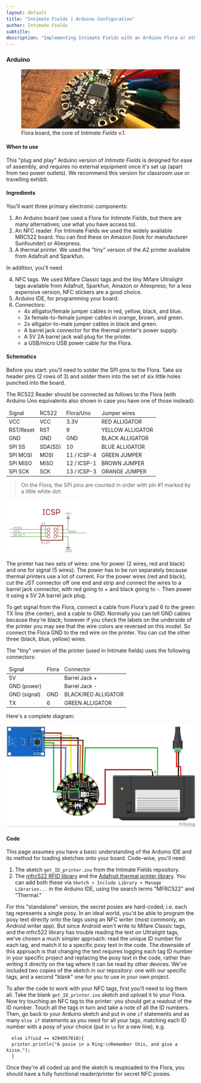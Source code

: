 ```yaml
---
layout: default
title: "Intimate Fields | Arduino Configuration"
author: Intimate Fields
subtitle: 
description: "Implementing Intimate Fields with an Arduino Flora or other Arduino device"
---
```

### Arduino

<figure>
<img src="img/flora2.jpg" class="img-responsive">
<figcaption>Flora board, the core of <em>Intimate Fields</em> v.1.</figcaption>
</figure>

#### When to use

This "plug and play" Arduino version of *Intimate Fields* is designed for ease of assembly, and requires no external equipment once it's set up (apart from two power outlets). We recommend this version for classroom use or travelling exhibit.

#### Ingredients

You'll want three primary electronic components:

1. An Arduino board (we used a Flora for *Intimate Fields*, but there are many alternatives; use what you have access to).
2. An NFC reader. For Intimate Fields we used the widely available MRC522 board. You can find these on Amazon (look for manufacturer Sunfounder) or Aliexpress.
3. A thermal printer. We used the "tiny" version of the A2 printer available from Adafruit and Sparkfun.

In addition, you'll need

4. NFC tags. We used Mifare Classic tags and the tiny Mifare Ultralight tags available from Adafruit, Sparkfun, Amazon or Aliexpress; for a less expensive version, NFC stickers are a good choice.
5. Arduino IDE, for programming your board.
6. Connectors:
    - 4x alligator/female jumper cables in red, yellow, black, and blue.
    - 3x female-to-female jumper cables in orange, brown, and green.
    - 2x alligator-to-male jumper cables in black and green.
    - A barrel jack connector for the thermal printer's power supply.
    - A 5V 2A barrel jack wall plug for the printer.
    - a USB/micro USB power cable for the Flora.

#### Schematics

Before you start: you'll need to solder the SPI pins to the Flora. Take six header pins (2 rows of 3) and solder them into the set of six little holes punched into the board.

The RC522 Reader should be connected as follows to the Flora (with Arduino Uno equivalents also shown in case you have one of those instead):

<table class="table">
<thead>
<tr>
<td>Signal</td>
<td>RC522</td>
<td>Flora/Uno</td>
<td>Jumper wires</td>
</tr>
</thead>
<tbody>
<tr><td>VCC	</td><td>VCC</td><td>3.3V</td><td>RED ALLIGATOR</td></tr>
<tr><td>RST/Reset</td><td>RST</td><td>9</td><td>YELLOW ALLIGATOR</td></tr>
<tr><td>GND</td><td>GND</td><td>GND</td><td>BLACK ALLIGATOR</td></tr>
<tr><td>SPI SS</td><td>SDA(SS)</td><td>10</td><td>BLUE ALLIGATOR</td></tr>
<tr><td>SPI MOSI</td><td>MOSI</td><td>11 / ICSP-4</td><td>GREEN JUMPER</td></tr>
<tr><td>SPI MISO</td><td>MISO</td><td>12 / ICSP-1</td><td>BROWN JUMPER</td></tr>
<tr><td>SPI SCK</td><td>SCK</td><td>13 / ICSP-3</td><td>ORANGE JUMPER</td></tr>
</tbody>
</table>
 
>On the Flora, the SPI pins are counted in order with pin #1 marked by a little white dot:
 
<img src="img/flora_ICSP_pinout.png">
 
The printer has two sets of wires: one for power (2 wires, red and black) and one for signal (5 wires). The power has to be run separately because thermal printers use a lot of current. For the power wires (red and black), cut the JST connector off one end and strip and connect the wires to a barrel jack connector, with red going to + and black going to -. Then power it using a 5V 2A barrel jack plug.

To get signal from the Flora, connect a cable from Flora's pad 6 to the green TX line (the center), and a cable to GND. Normally you can tell GND cables because they're black; however if you check the labels on the underside of the printer you may see that the wire colors are reversed on this model. So connect the Flora GND to the red wire on the printer. You can cut the other three (black, blue, yellow) wires.

The "tiny" version of the printer (used in Intimate fields) uses the following connectors:

<table class="table">
<thead><tr><td>Signal</td><td>Flora</td><td>Connector</td></tr></thead>
<tbody>
<tr><td>5V</td><td></td><td>Barrel Jack +</td></tr>
<tr><td>GND (power)</td><td></td><td>Barrel Jack  -</td></tr>
<tr><td>GND (signal)</td><td>GND</td><td>BLACK/RED ALLIGATOR</td></tr>
<tr><td>TX</td><td>6</td><td>GREEN ALLIGATOR</td></tr>
</tbody>
</table>
 
Here's a complete diagram:

<img src="img/fields_bb.jpg" class="img-responsive">
 
#### Code

This page assumes you have a basic understanding of the Arduino IDE and its method for loading sketches onto your board. Code-wise, you'll need:

1. The sketch `get_ID_printer.ino` from the Intimate Fields repository.
2. The [mfrc522 RFID library](https://github.com/miguelbalboa/rfid) and the [Adafruit thermal printer library](https://github.com/adafruit/Adafruit-Thermal-Printer-Library). You can add both these via `Sketch > Include Library > Manage Libraries...` in the Arduino IDE, using the search terms "MFRC522" and "Thermal."

For this "standalone" version, the secret posies are hard-coded; i.e. each tag represents a single posy. In an ideal world, you'd be able to program the posy text directly onto the tags using an NFC writer (most commonly, an Android writer app). But since Android won't write to Mifare Classic tags, and the mfrc522 library has trouble reading the text on Ultralight tags, we've chosen a much simpler approach: read the unique ID number for each tag, and match it to a specific posy text in the code. The downside of this approach is that changing the text requires logging each tag ID number in your specific project and replacing the posy text in the code, rather than writing it directly on the tag where it can be read by other devices. We've included two copies of the sketch in our repository: one with our specific tags, and a second "blank" one for you to use in your own project.

To alter the code to work with your NFC tags, first you'll need to log them all. Take the blank `get_ID_printer.ino` sketch and upload it to your Flora. Now try touching an NFC tag to the printer: you should get a readout of the ID number. Touch all the tags in turn and take a note of all the ID numbers. Then, go back to your Arduino sketch and put in one `if` statements and as many `else if` statements as you need for all your tags, matching each ID number with a posy of your choice (put in `\n` for a new line), e.g.

      else if(uid == 4294957818){
      printer.println("A posie in a Ring:\nRemember this, and give a kisse.");
      }

Once they're all coded up and the sketch is reuploaded to the Flora, you should have a fully functional reader/printer for secret NFC posies.
